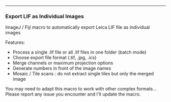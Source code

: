 -------------------------------------------------------------------------------
### **Export LIF as Individual Images**

ImageJ / Fiji macro to automatically export Leica LIF file as individual images

Features:
- Process a single .lif file or all .lif files in one folder (batch mode)
- Choose export file format (.tif, .jpg, .ics)
- Merge channels or maximum projection options
- Generate numbers in front of the image names
- Mosaic / Tile scans : do not extract single tiles but only the merged image

You may need to adapt this macro to work with other complex formats...
Please report any issue you encounter and I'll update the macro.
